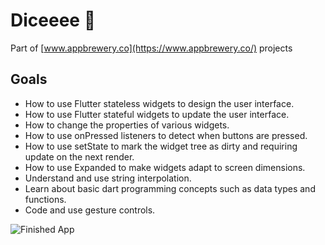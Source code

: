 # Diceeee 🎲

Part of [www.appbrewery.co](https://www.appbrewery.co/) projects

## Goals

- How to use Flutter stateless widgets to design the user interface.
- How to use Flutter stateful widgets to update the user interface.
- How to change the properties of various widgets.
- How to use onPressed listeners to detect when buttons are pressed.
- How to use setState to mark the widget tree as dirty and requiring update on the next render.
- How to use Expanded to make widgets adapt to screen dimensions.
- Understand and use string interpolation.
- Learn about basic dart programming concepts such as data types and functions.
- Code and use gesture controls.

![Finished App](https://github.com/londonappbrewery/Images/blob/master/dicee-demo.gif)
